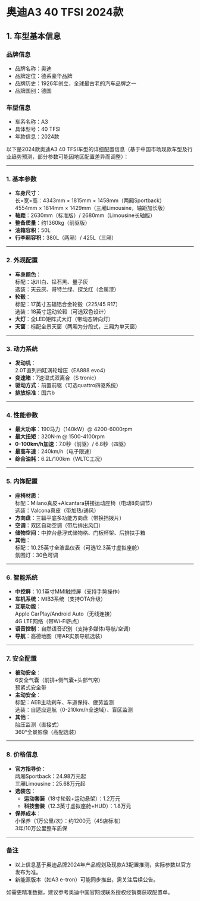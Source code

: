 
# 奥迪A3 40 TFSI 2024款
## 1. 车型基本信息
### 品牌信息
- 品牌名称：奥迪
- 品牌定位：德系豪华品牌
- 品牌历史：1926年创立，全球最古老的汽车品牌之一
- 品牌国别：德国

### 车型信息
- 车系名称：A3
- 具体型号：40 TFSI
- 年款信息：2024款

以下是2024款奥迪A3 40 TFSI车型的详细配置信息（基于中国市场现款车型及行业趋势预测，部分参数可能因地区配置差异而调整）：

---

### **1. 基本参数**
- **车身尺寸**：  
  长×宽×高：4343mm × 1815mm × 1458mm（两厢Sportback）  
  4554mm × 1814mm × 1429mm（三厢Limousine，轴距加长版）  
- **轴距**：2630mm（标准版）/ 2680mm（Limousine长轴版）  
- **整备质量**：约1360kg（前驱版）  
- **油箱容积**：50L  
- **行李厢容积**：380L（两厢）/ 425L（三厢）  

---

### **2. 外观配置**
- **车身颜色**：  
  标配：冰川白、锰石黑、量子灰  
  选装：天云灰、哥特兰绿、探戈红（金属漆）  
- **轮毂**：  
  标配：17英寸五辐铝合金轮毂（225/45 R17）  
  选装：18英寸运动轮毂（可选双色设计）  
- **大灯**：全LED矩阵式大灯（带动态转向灯）  
- **天窗**：标配全景天窗（两厢为分段式，三厢为单天窗）  

---

### **3. 动力系统**
- **发动机**：  
  2.0T直列四缸涡轮增压（EA888 evo4）  
- **变速箱**：7速湿式双离合（S tronic）  
- **驱动方式**：前置前驱（可选quattro四驱系统）  
- **排放标准**：国六b  

---

### **4. 性能参数**
- **最大功率**：190马力（140kW）@ 4200-6000rpm  
- **最大扭矩**：320N·m @ 1500-4100rpm  
- **0-100km/h加速**：7.0秒（前驱）/ 6.8秒（四驱）  
- **最高车速**：240km/h（电子限速）  
- **综合油耗**：6.2L/100km（WLTC工况）  

---

### **5. 内饰配置**
- **座椅材质**：  
  标配：Milano真皮+Alcantara拼接运动座椅（电动8向调节）  
  选装：Valcona真皮（带加热/通风）  
- **方向盘**：三辐平底多功能方向盘（带换挡拨片）  
- **空调**：双区自动空调（带后排出风口）  
- **储物空间**：中控台悬浮式储物格、门板杯架、后排扶手箱  
- **其他**：  
  标配：10.25英寸全液晶仪表（可选12.3英寸虚拟座舱）  
  氛围灯：30色可调  

---

### **6. 智能系统**
- **中控屏**：10.1英寸MMI触控屏（支持手势操作）  
- **车机系统**：MIB3系统（支持OTA升级）  
- **互联功能**：  
  Apple CarPlay/Android Auto（无线连接）  
  4G LTE网络（带Wi-Fi热点）  
- **语音控制**：自然语音识别（支持多媒体/导航/空调）  
- **导航**：高德地图（带AR实景导航选装）  

---

### **7. 安全配置**
- **被动安全**：  
  6安全气囊（前排+侧气囊+头部气帘）  
  预紧式安全带  
- **主动安全**：  
  标配：AEB主动刹车、车道保持、疲劳监测  
  选装：自适应巡航（0-210km/h全速域）、盲区监测  
- **其他**：  
  胎压监测（直接式）  
  360°全景影像（高配选装）  

---

### **8. 价格信息**
- **官方指导价**：  
  两厢Sportback：24.98万元起  
  三厢Limousine：25.68万元起  
- **选装包**：  
  - **运动套装**（18寸轮毂+运动悬架）：1.2万元  
  - **科技套装**（12.3英寸虚拟座舱+HUD）：1.8万元  
- **保养成本**：  
  小保养（1万公里/次）：约1200元（4S店标准）  
  3年/10万公里整车质保  

---

### **备注**  
- 以上信息基于奥迪品牌2024年产品规划及现款A3配置推测，实际参数以官方发布为准。  
- 新能源版本（如A3 e-tron）可能同步推出，需关注后续公告。  

如需更精准数据，建议参考奥迪中国官网或联系授权经销商获取配置单。
